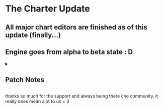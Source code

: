 # The Charter Update
## All major chart editors are finished as of this update (finally...)
## Engine goes from alpha to beta state : D

<details>
  <summary><h2>Patch Notes</h2></summary>

- CHARTER FEATURES
	- BIG BOY FEATURES
		- Note Types in charter
		- New Difficulty is now implemented
		- Snaps for notes/events
		- Multiple Vocals Support
		- Playback speed in charter
		- New SEXY assets by paige and fushi!!!! (and lunar, does 16x16 even count??? 😭)
		- NEW EVENTS (Camera events, play animation, scroll speed change)
		- Events window is now scrollable (more events, more room)
		- Custom Properities in Meta (Editable in Charter :D)
	- SMALLER BUT STILL COOL
		- Multiple Icons now show for strumlines with multiple characters
		- Note hoverer to show where the note your going to place is going to go
		- UI got some slight reworks (top bar/elements)
		- Event files can be packed together (image/script/json all in a .pack)
		- Optimized notes in charter (Faster loading, can handle a billion now so cool neo!!)
		- editor Song pos now stays the same even after playtesting
		- Other shit i forgot all of it 😭
	- BUG FIXES:
		- DUPILACATED EVENTS NOW WORK!!!
		- Song position line no longer gitters
		- UNDOs are more stable now
		- Drags work much better
		- Freezes fixed (deleting strumlines)
- ENGINE FEATURES
	- BIG BOY FEATURES
		- Position custom characters in stage xml
		- Asesprite sprites support
		- Edit Draw call directly from the sprite (sprite.onDraw = (spr:FlxSprite) -> {spr.draw();})
		- Scripted Asset Libararies (so cool)
		- Proper addon support (multiple addons at the same time)
		- MusicBeatTransition is more scriptable
		- Moddable Game Over Event!!
		- Reworked Lagless Credits Codename Engine's Contributors Menu
		- New Credit Mode for GitHub accounts (aswell lagless) in Mod Credits (First gets the data normally, if fails uses the ratelimited api)
		- MANY OG GAME WEEK STUFF!! (still wip and softcoded!)
		- Senpai Cutscene got reworked! (https://github.com/FNF-CNE-Devs/CodenameEngine/assets/87421482/3b3f32fc-78d1-40fa-8398-776554cab1d6)
		- Thorns got reworked with a cool chromatic aberration effect! (https://github.com/FNF-CNE-Devs/CodenameEngine/assets/87421482/73d9f7c5-1c9c-407e-baf0-e8e2c381ecbb)
		- Winter Horrorland got reworked with a bloody vignette effect! (https://github.com/FNF-CNE-Devs/CodenameEngine/assets/87421482/1e10c3e2-32dc-4de2-b31a-d9d577d516da - https://github.com/FNF-CNE-Devs/CodenameEngine/assets/87421482/cad852c3-1ee2-409e-a70e-b3571ab5cf7b)
	- SMALLER BUT STILL COOL
		- Ability to set Controls.hx variables
		- You can now easily check if a cutscene was seen (And make it auto play or not; Check startCutscene() code for more details in PlayState)
		- onScriptCreated event in global.hx
		- Addons priority (being able to load addons before or after a mod)
		- Added Script.fromString to add scripts without pescky new files!!
		- 9 Splice Sprites can render smaller than their atlas
		- Able to turn off gitaroo easter egg (finally...)
		- Auto complete in certain text fields (characters/stages/notetypes)
	- HSCRIPT FEATURES:
		- Added is for checking var type
		- Maps iterator for (key=>value in map)
		- FIXED CRASH ON EMPTY SCRIPTS!!!!!
- BUG FIXES
	-Fix events to be more stable
	-Fix for onBeat sprites type with also customizable beat intervals and offset (and decide if also skipping negative beats so for example before the song starts)
	-Fix for pressing F5 in editor breaking it
	-Fix when getting GitHub data and a redirect happens
	-Fix for healthbar incorrectly colored in opponent mode
	-Lots and lots of grammar and wording fixes (so true bro -lunar)
	-Lots and lots of other optimizations made
	-Video cutscenes are ALOT more stable (thanks majigsaw :D)
	-3D now works (so cool i love away3d in 2024)
- CHANGES
	-onDestroy has been renamed to destroy in all instances
	-Strumline Pos X in editors is now a ratio (0.25 for bf, 0.75 for dad)
	-BY DEFAULT when in Story Mode, the arrows tween in happens only if there was a transition
	-onBeatHit renamed to beatHit in gameover substate (stepHit added)
	-Alt Animation Events can now control both poses and idle (may need to be readded in pre existing charts)
	-Autocomplete textboxes added 
	-Some other shit idk ill add it whenever someone tells me backward compat is broke 💔
</details>

thanks so much for the support and always being there cne community, it really does mean alot to us < 3
